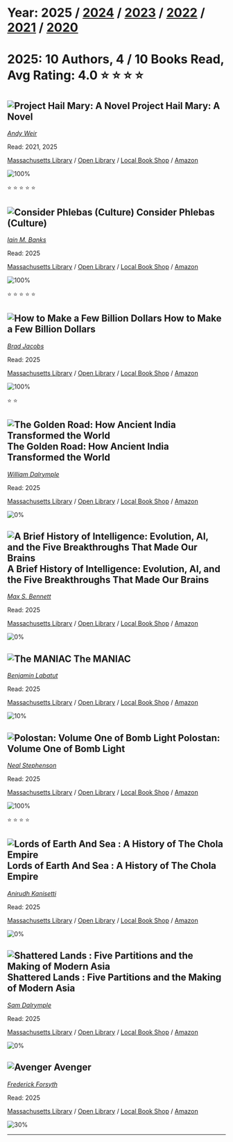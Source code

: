 # Year: 2025 / [2024](../books/2024) / [2023](../books/2023) / [2022](../books/2022) / [2021](../books/2021) / [2020](../books/2020) 
# 2025: 10 Authors, 4 / 10 Books Read, Avg Rating: 4.0 :star: :star: :star: :star:

## ![Project Hail Mary: A Novel](https://images-us.bookshop.org/ingram/9780593135204.jpg?height=300&v=v2) Project Hail Mary: A Novel
*[Andy Weir](../authors/AndyWeir)*

Read: 2021, 2025

[Massachusetts Library](https://library.minlib.net/search/i=9780593135204) / [Open Library](https://openlibrary.org/isbn/9780593135204) / [Local Book Shop](https://bookshop.org/book/9780593135204) / [Amazon](https://amazon.com/dp/0593135202)

![100%](https://geps.dev/progress/100) 

:star: :star: :star: :star: :star:

## ![Consider Phlebas (Culture)](https://images-us.bookshop.org/ingram/9780316005388.jpg?height=300&v=v2) Consider Phlebas (Culture)
*[Iain M. Banks](../authors/IainMBanks)*

Read: 2025

[Massachusetts Library](https://library.minlib.net/search/i=9780316005388) / [Open Library](https://openlibrary.org/isbn/9780316005388) / [Local Book Shop](https://bookshop.org/book/9780316005388) / [Amazon](https://amazon.com/dp/031600538X)

![100%](https://geps.dev/progress/100) 

:star: :star: :star: :star: :star:

## ![How to Make a Few Billion Dollars](https://images-us.bookshop.org/ingram/9798886451740.jpg?height=300&v=v2) How to Make a Few Billion Dollars
*[Brad Jacobs](../authors/BradJacobs)*

Read: 2025

[Massachusetts Library](https://library.minlib.net/search/i=9798886451740) / [Open Library](https://openlibrary.org/isbn/9798886451740) / [Local Book Shop](https://bookshop.org/book/9798886451740) / [Amazon](https://amazon.com/dp/031652557X)

![100%](https://geps.dev/progress/100) 

:star: :star:

## ![The Golden Road: How Ancient India Transformed the World](https://images-us.bookshop.org/ingram/9781639734146.jpg?height=300&v=v2) The Golden Road: How Ancient India Transformed the World
*[William Dalrymple](../authors/WilliamDalrymple)*

Read: 2025

[Massachusetts Library](https://library.minlib.net/search/i=9781639734146) / [Open Library](https://openlibrary.org/isbn/9781639734146) / [Local Book Shop](https://bookshop.org/book/9781639734146) / [Amazon](https://amazon.com/dp/1639734147)

![0%](https://geps.dev/progress/0) 



## ![A Brief History of Intelligence: Evolution, AI, and the Five Breakthroughs That Made Our Brains](https://images-us.bookshop.org/ingram/9780063286344.jpg?height=300&v=v2) A Brief History of Intelligence: Evolution, AI, and the Five Breakthroughs That Made Our Brains
*[Max S. Bennett](../authors/MaxSBennett)*

Read: 2025

[Massachusetts Library](https://library.minlib.net/search/i=9780063286344) / [Open Library](https://openlibrary.org/isbn/9780063286344) / [Local Book Shop](https://bookshop.org/book/9780063286344) / [Amazon](https://amazon.com/dp/0063286343)

![0%](https://geps.dev/progress/0) 



## ![The MANIAC](https://images-us.bookshop.org/ingram/9780593654477.jpg?height=300&v=v2) The MANIAC
*[Benjamin Labatut](../authors/BenjaminLabatut)*

Read: 2025

[Massachusetts Library](https://library.minlib.net/search/i=9780593654477) / [Open Library](https://openlibrary.org/isbn/9780593654477) / [Local Book Shop](https://bookshop.org/book/9780593654477) / [Amazon](https://amazon.com/dp/0593654471)

![10%](https://geps.dev/progress/10) 



## ![Polostan: Volume One of Bomb Light](https://images-us.bookshop.org/ingram/9780062334497.jpg?height=300&v=v2) Polostan: Volume One of Bomb Light
*[Neal Stephenson](../authors/NealStephenson)*

Read: 2025

[Massachusetts Library](https://library.minlib.net/search/i=9780062334497) / [Open Library](https://openlibrary.org/isbn/9780062334497) / [Local Book Shop](https://bookshop.org/book/9780062334497) / [Amazon](https://amazon.com/dp/0062334492)

![100%](https://geps.dev/progress/100) 

:star: :star: :star: :star:

## ![Lords of Earth And Sea : A History of The Chola Empire](https://images-us.bookshop.org/ingram/9789353455606.jpg?height=300&v=v2) Lords of Earth And Sea : A History of The Chola Empire
*[Anirudh Kanisetti](../authors/AnirudhKanisetti)*

Read: 2025

[Massachusetts Library](https://library.minlib.net/search/i=9789353455606) / [Open Library](https://openlibrary.org/isbn/9789353455606) / [Local Book Shop](https://bookshop.org/book/9789353455606) / [Amazon](https://amazon.com/dp/935345560X)

![0%](https://geps.dev/progress/0) 



## ![Shattered Lands : Five Partitions and the Making of Modern Asia](https://images-us.bookshop.org/ingram/9789369894628.jpg?height=300&v=v2) Shattered Lands : Five Partitions and the Making of Modern Asia
*[Sam Dalrymple](../authors/SamDalrymple)*

Read: 2025

[Massachusetts Library](https://library.minlib.net/search/i=9789369894628) / [Open Library](https://openlibrary.org/isbn/9789369894628) / [Local Book Shop](https://bookshop.org/book/9789369894628) / [Amazon](https://amazon.com/dp/9369894624)

![0%](https://geps.dev/progress/0) 



## ![Avenger](https://images-us.bookshop.org/ingram/9780552150446.jpg?height=300&v=v2) Avenger
*[Frederick Forsyth](../authors/FrederickForsyth)*

Read: 2025

[Massachusetts Library](https://library.minlib.net/search/i=9780552150446) / [Open Library](https://openlibrary.org/isbn/9780552150446) / [Local Book Shop](https://bookshop.org/book/9780552150446) / [Amazon](https://amazon.com/dp/0312319517)

![30%](https://geps.dev/progress/30) 



---
